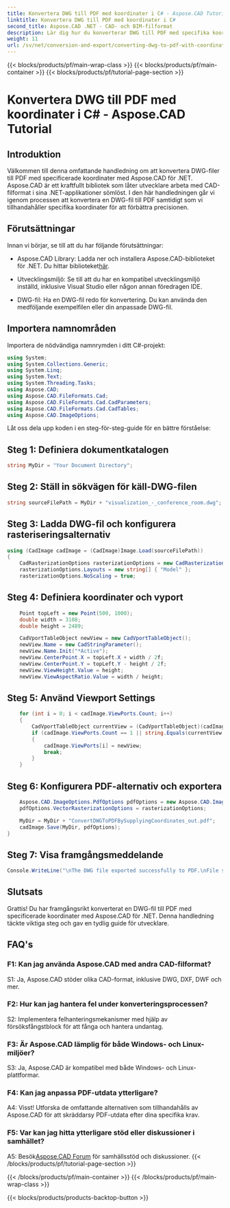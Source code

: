 ```yaml
---
title: Konvertera DWG till PDF med koordinater i C# - Aspose.CAD Tutorial
linktitle: Konvertera DWG till PDF med koordinater i C#
second_title: Aspose.CAD .NET - CAD- och BIM-filformat
description: Lär dig hur du konverterar DWG till PDF med specifika koordinater i C# med Aspose.CAD. Följ vår steg-för-steg-guide för exakta och effektiva CAD-filkonverteringar.
weight: 11
url: /sv/net/conversion-and-export/converting-dwg-to-pdf-with-coordinates/
---
```


{{< blocks/products/pf/main-wrap-class >}}
{{< blocks/products/pf/main-container >}}
{{< blocks/products/pf/tutorial-page-section >}}

# Konvertera DWG till PDF med koordinater i C# - Aspose.CAD Tutorial

## Introduktion

Välkommen till denna omfattande handledning om att konvertera DWG-filer till PDF med specificerade koordinater med Aspose.CAD för .NET. Aspose.CAD är ett kraftfullt bibliotek som låter utvecklare arbeta med CAD-filformat i sina .NET-applikationer sömlöst. I den här handledningen går vi igenom processen att konvertera en DWG-fil till PDF samtidigt som vi tillhandahåller specifika koordinater för att förbättra precisionen.

## Förutsättningar

Innan vi börjar, se till att du har följande förutsättningar:

- Aspose.CAD Library: Ladda ner och installera Aspose.CAD-biblioteket för .NET. Du hittar biblioteket[här](https://releases.aspose.com/cad/net/).

- Utvecklingsmiljö: Se till att du har en kompatibel utvecklingsmiljö inställd, inklusive Visual Studio eller någon annan föredragen IDE.

- DWG-fil: Ha en DWG-fil redo för konvertering. Du kan använda den medföljande exempelfilen eller din anpassade DWG-fil.

## Importera namnområden

Importera de nödvändiga namnrymden i ditt C#-projekt:

```csharp
using System;
using System.Collections.Generic;
using System.Linq;
using System.Text;
using System.Threading.Tasks;
using Aspose.CAD;
using Aspose.CAD.FileFormats.Cad;
using Aspose.CAD.FileFormats.Cad.CadParameters;
using Aspose.CAD.FileFormats.Cad.CadTables;
using Aspose.CAD.ImageOptions;
```

Låt oss dela upp koden i en steg-för-steg-guide för en bättre förståelse:

## Steg 1: Definiera dokumentkatalogen

```csharp
string MyDir = "Your Document Directory";
```

## Steg 2: Ställ in sökvägen för käll-DWG-filen

```csharp
string sourceFilePath = MyDir + "visualization_-_conference_room.dwg";
```

## Steg 3: Ladda DWG-fil och konfigurera rasteriseringsalternativ

```csharp
using (CadImage cadImage = (CadImage)Image.Load(sourceFilePath))
{
    CadRasterizationOptions rasterizationOptions = new CadRasterizationOptions();
    rasterizationOptions.Layouts = new string[] { "Model" };
    rasterizationOptions.NoScaling = true;
```

## Steg 4: Definiera koordinater och vyport

```csharp
    Point topLeft = new Point(500, 1000);
    double width = 3108;
    double height = 2489;

    CadVportTableObject newView = new CadVportTableObject();
    newView.Name = new CadStringParameter();
    newView.Name.Init("*Active");
    newView.CenterPoint.X = topLeft.X + width / 2f;
    newView.CenterPoint.Y = topLeft.Y - height / 2f;
    newView.ViewHeight.Value = height;
    newView.ViewAspectRatio.Value = width / height;
```

## Steg 5: Använd Viewport Settings

```csharp
    for (int i = 0; i < cadImage.ViewPorts.Count; i++)
    {
        CadVportTableObject currentView = (CadVportTableObject)(cadImage.ViewPorts[i]);
        if (cadImage.ViewPorts.Count == 1 || string.Equals(currentView.Name.Value.ToLowerInvariant(), "*active"))
        {
            cadImage.ViewPorts[i] = newView;
            break;
        }
    }
```

## Steg 6: Konfigurera PDF-alternativ och exportera

```csharp
    Aspose.CAD.ImageOptions.PdfOptions pdfOptions = new Aspose.CAD.ImageOptions.PdfOptions();
    pdfOptions.VectorRasterizationOptions = rasterizationOptions;

    MyDir = MyDir + "ConvertDWGToPDFBySupplyingCoordinates_out.pdf";
    cadImage.Save(MyDir, pdfOptions);
}
```

## Steg 7: Visa framgångsmeddelande

```csharp
Console.WriteLine("\nThe DWG file exported successfully to PDF.\nFile saved at " + MyDir);
```

## Slutsats

Grattis! Du har framgångsrikt konverterat en DWG-fil till PDF med specificerade koordinater med Aspose.CAD för .NET. Denna handledning täckte viktiga steg och gav en tydlig guide för utvecklare.

## FAQ's

### F1: Kan jag använda Aspose.CAD med andra CAD-filformat?

S1: Ja, Aspose.CAD stöder olika CAD-format, inklusive DWG, DXF, DWF och mer.

### F2: Hur kan jag hantera fel under konverteringsprocessen?

S2: Implementera felhanteringsmekanismer med hjälp av försöksfångstblock för att fånga och hantera undantag.

### F3: Är Aspose.CAD lämplig för både Windows- och Linux-miljöer?

S3: Ja, Aspose.CAD är kompatibel med både Windows- och Linux-plattformar.

### F4: Kan jag anpassa PDF-utdata ytterligare?

A4: Visst! Utforska de omfattande alternativen som tillhandahålls av Aspose.CAD för att skräddarsy PDF-utdata efter dina specifika krav.

### F5: Var kan jag hitta ytterligare stöd eller diskussioner i samhället?

A5: Besök[Aspose.CAD Forum](https://forum.aspose.com/c/cad/19) för samhällsstöd och diskussioner.
{{< /blocks/products/pf/tutorial-page-section >}}

{{< /blocks/products/pf/main-container >}}
{{< /blocks/products/pf/main-wrap-class >}}

{{< blocks/products/products-backtop-button >}}
